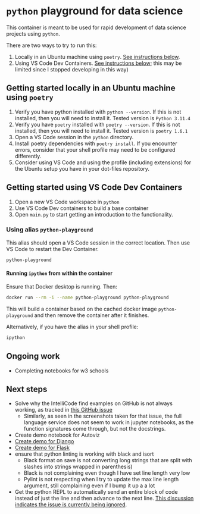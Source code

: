 <!-- markdownlint-disable MD029 -->

# `python` playground for data science

This container is meant to be used for rapid development of data science projects using `python`.

There are two ways to try to run this:

1. Locally in an Ubuntu machine using `poetry`. [See instructions below](#getting-started-locally-in-an-ubuntu-machine-using-poetry).
2. Using VS Code Dev Containers. [See instructions below](#getting-started-using-vs-code-dev-containers); this may be limited since I stopped developing in this way)

## Getting started locally in an Ubuntu machine using `poetry`

1. Verify you have python installed with `python --version`. If this is not installed, then you will need to install it. Tested version is `Python 3.11.4`
2. Verify you have `poetry` installed with `poetry --version`. If this is not installed, then you will need to install it. Tested version is `poetry 1.6.1`
3. Open a VS Code session in the `python` directory.
4. Install poetry dependencies with `poetry install`. If you encounter errors, consider that your shell profile may need to be configured differently.
5. Consider using VS Code and using the profile (including extensions) for the Ubuntu setup you have in your dot-files repository.

## Getting started using VS Code Dev Containers

1. Open a new VS Code workspace in `python`
2. Use VS Code Dev containers to build a base container
3. Open `main.py` to start getting an introduction to the functionality.

### Using alias `python-playground`

This alias should open a VS Code session in the correct location. Then use VS Code to restart the Dev Container.

```sh
python-playground
```

#### Running `ipython` from within the container

Ensure that Docker desktop is running. Then:

```sh
docker run --rm -i --name python-playground python-playground
```

This will build a container based on the cached docker image `python-playground` and then remove the container after it finishes.

Alternatively, if you have the alias in your shell profile:

```sh
ipython
```

## Ongoing work

- Completing notebooks for w3 schools

## Next steps

- Solve why the IntelliCode find examples on GitHub is not always working, as tracked in [this GitHub issue](https://github.com/MicrosoftDocs/intellicode/issues/466)
  - Similarly, as seen in the screenshots taken for that issue, the full language service does not seem to work in jupyter notebooks, as the function signatures come through, but not the docstrings.
- Create demo notebook for Autoviz
- [Create demo for Django](https://code.visualstudio.com/docs/python/tutorial-django)
- [Create demo for Flask](https://code.visualstudio.com/docs/python/tutorial-flask)
- ensure that python linting is working with black and isort
  - Black format on save is not converting long strings that are split with slashes into strings wrapped in parenthesis)
  - Black is not complaining even though I have set line length very low
  - Pylint is not respecting when I try to update the max line length argument, still complaining even if I bump it up a a lot
- Get the python REPL to automatically send an entire block of code instead of just the line and then advance to the next line. [This discussion indicates the issue is currently being ignored](https://github.com/microsoft/vscode-python/issues/18105).
